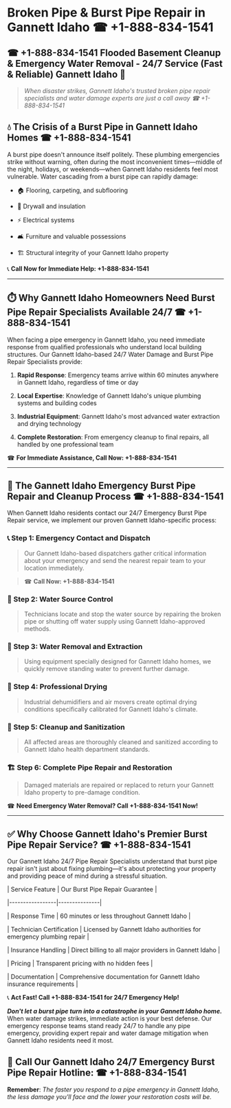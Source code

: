 # Broken Pipe & Burst Pipe Repair in Gannett Idaho ☎ +1-888-834-1541  
## ☎ +1-888-834-1541 Flooded Basement Cleanup & Emergency Water Removal - 24/7 Service (Fast & Reliable) Gannett Idaho 🚨  

> *When disaster strikes, Gannett Idaho's trusted broken pipe repair specialists and water damage experts are just a call away ☎ +1-888-834-1541*  

## 💧 The Crisis of a Burst Pipe in Gannett Idaho Homes ☎ +1-888-834-1541  

A burst pipe doesn't announce itself politely. These plumbing emergencies strike without warning, often during the most inconvenient times—middle of the night, holidays, or weekends—when Gannett Idaho residents feel most vulnerable. Water cascading from a burst pipe can rapidly damage:  

* 🏠 Flooring, carpeting, and subflooring  
* 🧱 Drywall and insulation  
* ⚡ Electrical systems  
* 🛋️ Furniture and valuable possessions  
* 🏗️ Structural integrity of your Gannett Idaho property  

📞 **Call Now for Immediate Help: +1-888-834-1541**  

---  

## ⏱️ Why Gannett Idaho Homeowners Need Burst Pipe Repair Specialists Available 24/7 ☎ +1-888-834-1541  

When facing a pipe emergency in Gannett Idaho, you need immediate response from qualified professionals who understand local building structures. Our Gannett Idaho-based 24/7 Water Damage and Burst Pipe Repair Specialists provide:  

1. **Rapid Response**: Emergency teams arrive within 60 minutes anywhere in Gannett Idaho, regardless of time or day  
2. **Local Expertise**: Knowledge of Gannett Idaho's unique plumbing systems and building codes  
3. **Industrial Equipment**: Gannett Idaho's most advanced water extraction and drying technology  
4. **Complete Restoration**: From emergency cleanup to final repairs, all handled by one professional team  

☎ **For Immediate Assistance, Call Now: +1-888-834-1541**  

---  

## 🔧 The Gannett Idaho Emergency Burst Pipe Repair and Cleanup Process ☎ +1-888-834-1541  

When Gannett Idaho residents contact our 24/7 Emergency Burst Pipe Repair service, we implement our proven Gannett Idaho-specific process:  

### 📞 Step 1: Emergency Contact and Dispatch  
> Our Gannett Idaho-based dispatchers gather critical information about your emergency and send the nearest repair team to your location immediately.  
> ☎ **Call Now: +1-888-834-1541**  

### 🚿 Step 2: Water Source Control  
> Technicians locate and stop the water source by repairing the broken pipe or shutting off water supply using Gannett Idaho-approved methods.  

### 🌊 Step 3: Water Removal and Extraction  
> Using equipment specially designed for Gannett Idaho homes, we quickly remove standing water to prevent further damage.  

### 💨 Step 4: Professional Drying  
> Industrial dehumidifiers and air movers create optimal drying conditions specifically calibrated for Gannett Idaho's climate.  

### 🧼 Step 5: Cleanup and Sanitization  
> All affected areas are thoroughly cleaned and sanitized according to Gannett Idaho health department standards.  

### 🏗️ Step 6: Complete Pipe Repair and Restoration  
> Damaged materials are repaired or replaced to return your Gannett Idaho property to pre-damage condition.  

☎ **Need Emergency Water Removal? Call +1-888-834-1541 Now!**  

---  

## ✅ Why Choose Gannett Idaho's Premier Burst Pipe Repair Service? ☎ +1-888-834-1541  

Our Gannett Idaho 24/7 Pipe Repair Specialists understand that burst pipe repair isn't just about fixing plumbing—it's about protecting your property and providing peace of mind during a stressful situation.  

| Service Feature | Our Burst Pipe Repair Guarantee |  
|-----------------|---------------|  
| Response Time | 60 minutes or less throughout Gannett Idaho |  
| Technician Certification | Licensed by Gannett Idaho authorities for emergency plumbing repair |  
| Insurance Handling | Direct billing to all major providers in Gannett Idaho |  
| Pricing | Transparent pricing with no hidden fees |  
| Documentation | Comprehensive documentation for Gannett Idaho insurance requirements |  

📞 **Act Fast! Call +1-888-834-1541 for 24/7 Emergency Help!**  

***Don't let a burst pipe turn into a catastrophe in your Gannett Idaho home.*** When water damage strikes, immediate action is your best defense. Our emergency response teams stand ready 24/7 to handle any pipe emergency, providing expert repair and water damage mitigation when Gannett Idaho residents need it most.  

## 📱 Call Our Gannett Idaho 24/7 Emergency Burst Pipe Repair Hotline: ☎ +1-888-834-1541  

**Remember**: *The faster you respond to a pipe emergency in Gannett Idaho, the less damage you'll face and the lower your restoration costs will be.*